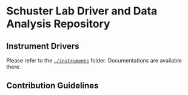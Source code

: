 # Schuster Lab Driver and Data Analysis Repository

## Instrument Drivers

Please refer to the [`./instruments`](instruments) folder. Documentations are available there.

## Contribution Guidelines

